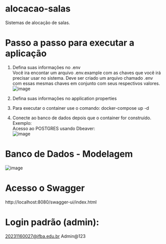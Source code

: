# alocacao-salas
Sistemas de alocação de salas.

# Passo a passo para executar a aplicação
1. Defina suas informações no .env <br/>
Você ira encontar um arquivo .env.example com as chaves que você irá precisar usar no sistema. Deve ser criado um arquivo chamado .env com essas mesmas chaves em conjunto com seus respectivos valores.  <br/>
![image](https://github.com/user-attachments/assets/3840bdff-f395-4be5-828f-26e4d7c8f864)  <br/>

2. Defina suas informações no application properties <br/>

3. Para executar o container use o comando: docker-compose up -d <br/>

4. Conecte ao banco de dados depois que o container for construído. Exemplo: <br/>
Acesso ao POSTGRES usando Dbeaver: <br/>
![image](https://github.com/user-attachments/assets/369b4414-9c68-4904-a68d-48f015fe0dff)

# Banco de Dados - Modelagem <br/>
![image](https://github.com/user-attachments/assets/380cafc0-a16f-4c78-adae-b1f971e1308d)

# Acesso o Swagger <br/>
http://localhost:8080/swagger-ui/index.html

# Login padrão (admin): <br/>
20231160027@ifba.edu.br
Admin@123

